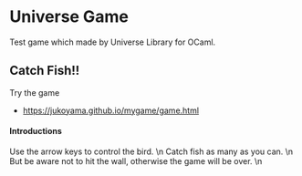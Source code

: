 # Universe Game

Test game which made by Universe Library for OCaml.

## Catch Fish!!

 Try the game

 - https://jukoyama.github.io/mygame/game.html
 
 #### Introductions
  Use the arrow keys to control the bird. \n
  Catch fish as many as you can. \n
  But be aware not to hit the wall, otherwise the game will be over. \n
